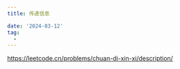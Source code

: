 ```yaml
---
title: 传递信息

date: '2024-03-12'
tag:
  - 
---
```

<https://leetcode.cn/problems/chuan-di-xin-xi/description/>
